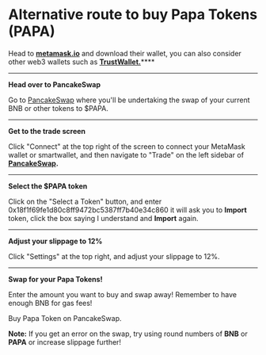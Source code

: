# Alternative route to buy Papa Tokens (PAPA)



Head to [**metamask.io**](https://healingpot.info/metamask.io) and download their wallet, you can also consider other web3 wallets such as [**TrustWallet.**](https://trustwallet.com/)****

****

**Head over to PancakeSwap**

Go to [PancakeSwap](https://pancakeswap.finance/swap#/swap?outputCurrency=0xc974be717f52dcc701fe50fad36d163b1e9a3a82) where you'll be undertaking the swap of your current BNB or other tokens to $PAPA.

****

**Get to the trade screen‍**

Click "Connect" at the top right of the screen to connect your MetaMask wallet or smartwallet, and then navigate to "Trade" on the left sidebar of [**PancakeSwap**](https://pancakeswap.finance/swap)**.**

****

**Select the $PAPA token‍**

Click on the "Select a Token" button, and enter 0x18f1f69fe1d80c8ff9472bc5387ff7b40e34c860 it will ask you to **Import** token, click the box saying I understand and **Import** again.

****

**Adjust your slippage to 12%‍**

Click "Settings" at the top right, and adjust your slippage to 12%.

****

**Swap for your Papa Tokens!**

Enter the amount you want to buy and swap away! Remember to have enough BNB for gas fees!

Buy Papa Token on PancakeSwap.

**Note:** If you get an error on the swap, try using round numbers of **BNB** or **PAPA** or increase slippage further!


